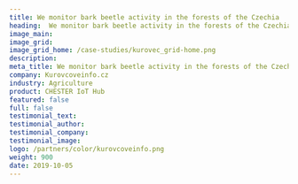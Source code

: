 ```yaml
---
title: We monitor bark beetle activity in the forests of the Czechia
heading:  We monitor bark beetle activity in the forests of the Czechia
image_main: 
image_grid: 
image_grid_home: /case-studies/kurovec_grid-home.png
description:
meta_title: We monitor bark beetle activity in the forests of the Czechia | HARDWARIO case study
company: Kurovcoveinfo.cz
industry: Agriculture
product: CHESTER IoT Hub
featured: false
full: false
testimonial_text: 
testimonial_author: 
testimonial_company: 
testimonial_image: 
logo: /partners/color/kurovcoveinfo.png
weight: 900
date: 2019-10-05
---
```

